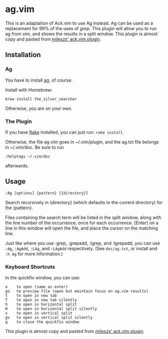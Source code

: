 # ag.vim #

This is an adaptation of Ack.vim to use Ag instead. Ag can be used as a
replacement for 99% of the uses of _grep_.  This plugin will allow you to run
ag from vim, and shows the results in a split window. This plugin is almost copy and pasted from [mileszs' ack.vim plugin](https://github.com/mileszs/ack.vim).


## Installation ##


### Ag

You have to install [ag](https://github.com/ggreer/the_silver_searcher), of course.

Install with Homebrew:

    brew install the_silver_searcher

Otherwise, you are on your own.

### The Plugin

If you have [Rake](http://rake.rubyforge.org/) installed, you can just run: `rake install`.

Otherwise, the file ag.vim goes in ~/.vim/plugin, and the ag.txt file belongs in ~/.vim/doc.  Be sure to run

    :helptags ~/.vim/doc

afterwards.


## Usage ##

    :Ag [options] {pattern} [{directory}]

Search recursively in {directory} (which defaults to the current directory) for the {pattern}.

Files containing the search term will be listed in the split window, along with
the line number of the occurrence, once for each occurrence.  [Enter] on a line
in this window will open the file, and place the cursor on the matching line.

Just like where you use :grep, :grepadd, :lgrep, and :lgrepadd, you can use `:Ag`, `:AgAdd`, `:LAg`, and `:LAgAdd` respectively. (See `doc/ag.txt`, or install and `:h Ag` for more information.)

### Keyboard Shortcuts ###

In the quickfix window, you can use:

    o    to open (same as enter)
    go   to preview file (open but maintain focus on ag.vim results)
    t    to open in new tab
    T    to open in new tab silently
    h    to open in horizontal split
    H    to open in horizontal split silently
    v    to open in vertical split
    gv   to open in vertical split silently
    q    to close the quickfix window

This plugin is almost copy and pasted from [mileszs' ack.vim plugin](https://github.com/mileszs/ack.vim).
